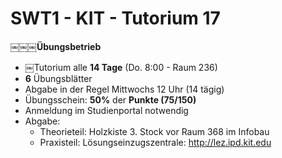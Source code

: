 # SWT1 - KIT - Tutorium 17

**￼￼￼Übungsbetrieb**
- ￼Tutorium alle **14 Tage** (Do. 8:00 - Raum 236)
- **6** Übungsblätter
- Abgabe in der Regel Mittwochs 12 Uhr (14 tägig) 
- Übungsschein: **50%** der **Punkte (75/150)**
- Anmeldung im Studienportal notwendig 
- Abgabe:
  - Theorieteil: Holzkiste 3. Stock vor Raum 368 im Infobau 
  - Praxisteil: Lösungseinzugszentrale: http://lez.ipd.kit.edu
